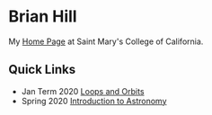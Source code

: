 # Brian Hill

My [Home Page](http://physics.stmarys-ca.edu/faculty/brianhill) at Saint Mary's College of California.

## Quick Links

* Jan Term 2020 [Loops and Orbits](http://physics.stmarys-ca.edu/faculty/brianhill/courses/Jan033/20J/index.html)
* Spring 2020 [Introduction to Astronomy](https://observatree.github.io/physics90)
